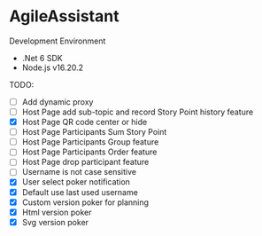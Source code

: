 # AgileAssistant

Development Environment
- .Net 6 SDK
- Node.js v16.20.2

TODO:

- [ ] Add dynamic proxy
- [ ] Host Page add sub-topic and record Story Point history feature
- [x] Host Page QR code center or hide
- [ ] Host Page Participants Sum Story Point
- [ ] Host Page Participants Group feature
- [ ] Host Page Participants Order feature
- [ ] Host Page drop participant feature
- [ ] Username is not case sensitive
- [x] User select poker notification
- [x] Default use last used username
- [x] Custom version poker for planning
- [x] Html version poker
- [x] Svg version poker
